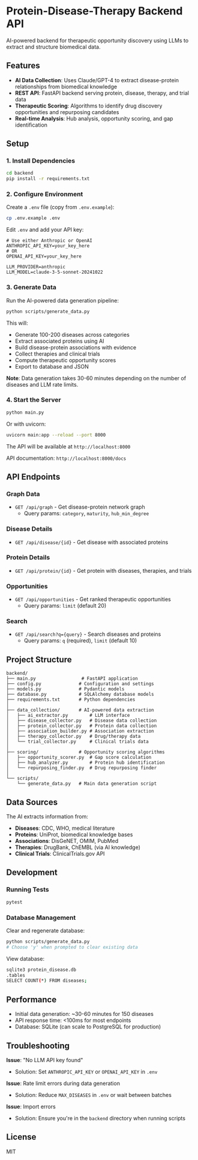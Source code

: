 # Protein-Disease-Therapy Backend API

AI-powered backend for therapeutic opportunity discovery using LLMs to extract and structure biomedical data.

## Features

- **AI Data Collection**: Uses Claude/GPT-4 to extract disease-protein relationships from biomedical knowledge
- **REST API**: FastAPI backend serving protein, disease, therapy, and trial data
- **Therapeutic Scoring**: Algorithms to identify drug discovery opportunities and repurposing candidates
- **Real-time Analysis**: Hub analysis, opportunity scoring, and gap identification

## Setup

### 1. Install Dependencies

```bash
cd backend
pip install -r requirements.txt
```

### 2. Configure Environment

Create a `.env` file (copy from `.env.example`):

```bash
cp .env.example .env
```

Edit `.env` and add your API key:

```env
# Use either Anthropic or OpenAI
ANTHROPIC_API_KEY=your_key_here
# OR
OPENAI_API_KEY=your_key_here

LLM_PROVIDER=anthropic
LLM_MODEL=claude-3-5-sonnet-20241022
```

### 3. Generate Data

Run the AI-powered data generation pipeline:

```bash
python scripts/generate_data.py
```

This will:
- Generate 100-200 diseases across categories
- Extract associated proteins using AI
- Build disease-protein associations with evidence
- Collect therapies and clinical trials
- Compute therapeutic opportunity scores
- Export to database and JSON

**Note**: Data generation takes 30-60 minutes depending on the number of diseases and LLM rate limits.

### 4. Start the Server

```bash
python main.py
```

Or with uvicorn:

```bash
uvicorn main:app --reload --port 8000
```

The API will be available at `http://localhost:8000`

API documentation: `http://localhost:8000/docs`

## API Endpoints

### Graph Data
- `GET /api/graph` - Get disease-protein network graph
  - Query params: `category`, `maturity`, `hub_min_degree`

### Disease Details
- `GET /api/disease/{id}` - Get disease with associated proteins

### Protein Details
- `GET /api/protein/{id}` - Get protein with diseases, therapies, and trials

### Opportunities
- `GET /api/opportunities` - Get ranked therapeutic opportunities
  - Query params: `limit` (default 20)

### Search
- `GET /api/search?q={query}` - Search diseases and proteins
  - Query params: `q` (required), `limit` (default 10)

## Project Structure

```
backend/
├── main.py                 # FastAPI application
├── config.py              # Configuration and settings
├── models.py              # Pydantic models
├── database.py            # SQLAlchemy database models
├── requirements.txt       # Python dependencies
│
├── data_collection/       # AI-powered data extraction
│   ├── ai_extractor.py        # LLM interface
│   ├── disease_collector.py   # Disease data collection
│   ├── protein_collector.py   # Protein data collection
│   ├── association_builder.py # Association extraction
│   ├── therapy_collector.py   # Drug/therapy data
│   └── trial_collector.py     # Clinical trials data
│
├── scoring/               # Opportunity scoring algorithms
│   ├── opportunity_scorer.py  # Gap score calculation
│   ├── hub_analyzer.py        # Protein hub identification
│   └── repurposing_finder.py  # Drug repurposing finder
│
└── scripts/
    └── generate_data.py   # Main data generation script
```

## Data Sources

The AI extracts information from:
- **Diseases**: CDC, WHO, medical literature
- **Proteins**: UniProt, biomedical knowledge bases
- **Associations**: DisGeNET, OMIM, PubMed
- **Therapies**: DrugBank, ChEMBL (via AI knowledge)
- **Clinical Trials**: ClinicalTrials.gov API

## Development

### Running Tests

```bash
pytest
```

### Database Management

Clear and regenerate database:
```bash
python scripts/generate_data.py
# Choose 'y' when prompted to clear existing data
```

View database:
```bash
sqlite3 protein_disease.db
.tables
SELECT COUNT(*) FROM diseases;
```

## Performance

- Initial data generation: ~30-60 minutes for 150 diseases
- API response time: <100ms for most endpoints
- Database: SQLite (can scale to PostgreSQL for production)

## Troubleshooting

**Issue**: "No LLM API key found"
- Solution: Set `ANTHROPIC_API_KEY` or `OPENAI_API_KEY` in `.env`

**Issue**: Rate limit errors during data generation
- Solution: Reduce `MAX_DISEASES` in `.env` or wait between batches

**Issue**: Import errors
- Solution: Ensure you're in the `backend` directory when running scripts

## License

MIT

